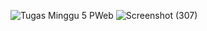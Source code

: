 ![Tugas Minggu 5 PWeb](https://github.com/fathurazka/Tugas-5-PWeb/assets/143975815/4f165233-a008-496e-9bd5-3ea7621bf299)
![Screenshot (307)](https://github.com/fathurazka/Tugas-5-PWeb/assets/143975815/b8778eac-396e-4e90-b3b0-5c0cb52c1d18)
